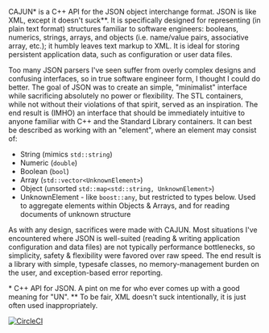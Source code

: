 CAJUN\* is a C++ API for the JSON object interchange format. JSON is like XML, except it doesn't suck\*\*. It is specifically designed for representing (in plain text format) structures familiar to software engineers: booleans, numerics, strings, arrays, and objects (i.e. name/value pairs, associative array, etc.); it humbly leaves text markup to XML. It is ideal for storing persistent application data, such as configuration or user data files. 

Too many JSON parsers I've seen suffer from overly complex designs and confusing interfaces, so in true software engineer form, I thought I could do better. The goal of JSON was to create an simple, "minimalist" interface while sacrificing absolutely no power or flexibility. The STL containers, while not without their violations of that spirit, served as an inspiration. The end result is (IMHO) an interface that should be immediately intuitive to anyone familiar with C++ and the Standard Library containers. It can best be described as working with an "element", where an element may consist of:
* String (mimics `std::string`)
* Numeric (`double`)
* Boolean (`bool`)
* Array (`std::vector<UnknownElement>`)
* Object (unsorted `std::map<std::string, UnknownElement>`)
* UnknownElement - like `boost::any`, but restricted to types below. Used to aggregate elements within Objects & Arrays, and for reading documents of unknown structure

As with any design, sacrifices were made with CAJUN. Most situations I've encountered where JSON is well-suited (reading & writing application configuration and data files) are not typically performance bottlenecks, so simplicity, safety & flexibility were favored over raw speed. The end result is a library with simple, typesafe classes, no memory-management burden on the user, and exception-based error reporting.

\* C++ API for JSON. A pint on me for who ever comes up with a good meaning for "UN".
\*\* To be fair, XML doesn't suck intentionally, it is just often used inappropriately.

[![CircleCI](https://circleci.com/gh/teeks99/cajun-jsonapi.svg?style=svg)](https://circleci.com/gh/teeks99/cajun-jsonapi)
